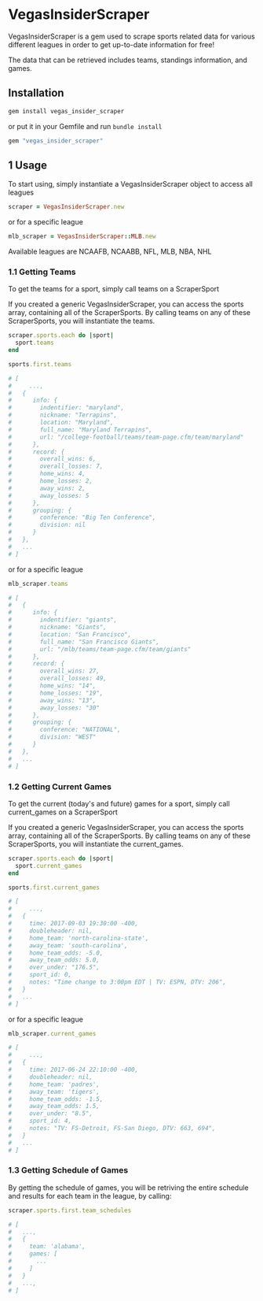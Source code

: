 # VegasInsiderScraper

VegasInsiderScraper is a gem used to scrape sports related data for various different leagues in order to get up-to-date information for free!

The data that can be retrieved includes teams, standings information, and games.

## Installation

```ruby
gem install vegas_insider_scraper
```

or put it in your Gemfile and run `bundle install`

```ruby
gem "vegas_insider_scraper"
```

## 1 Usage

To start using, simply instantiate a VegasInsiderScraper object to access all leagues

```ruby
scraper = VegasInsiderScraper.new
```

or for a specific league

```ruby
mlb_scraper = VegasInsiderScraper::MLB.new
```

Available leagues are NCAAFB, NCAABB, NFL, MLB, NBA, NHL

### 1.1 Getting Teams

To get the teams for a sport, simply call teams on a ScraperSport

If you created a generic VegasInsiderScraper, you can access the sports array, containing all of the ScraperSports. By calling teams on any of these ScraperSports, you will instantiate the teams.

```ruby
scraper.sports.each do |sport|
  sport.teams
end

sports.first.teams

# [
#	  ...,
#   {
#      info: {
#        indentifier: "maryland",
#        nickname: "Terrapins",
#        location: "Maryland",
#        full_name: "Maryland Terrapins",
#        url: "/college-football/teams/team-page.cfm/team/maryland"
#      },
#      record: {
#        overall_wins: 6,
#        overall_losses: 7,
#        home_wins: 4,
#        home_losses: 2,
#        away_wins: 2,
#        away_losses: 5
#      },
#      grouping: {
#        conference: "Big Ten Conference",
#        division: nil
#      }
#   },
#   ...
# ]
```

or for a specific league

```ruby
mlb_scraper.teams

# [
#   {
#      info: {
#        indentifier: "giants",
#        nickname: "Giants",
#        location: "San Francisco",
#        full_name: "San Francisco Giants",
#        url: "/mlb/teams/team-page.cfm/team/giants"
#      },
#      record: {
#        overall_wins: 27,
#        overall_losses: 49,
#        home_wins: "14",
#        home_losses: "19",
#        away_wins: "13",
#        away_losses: "30"
#      },
#      grouping: {
#        conference: "NATIONAL",
#        division: "WEST"
#      }
#   },
#   ...
# ]
```

### 1.2 Getting Current Games

To get the current (today's and future) games for a sport, simply call current_games on a ScraperSport

If you created a generic VegasInsiderScraper, you can access the sports array, containing all of the ScraperSports. By calling teams on any of these ScraperSports, you will instantiate the current_games.

```ruby
scraper.sports.each do |sport|
  sport.current_games
end

sports.first.current_games

# [
#	  ...,
#   { 
#     time: 2017-09-03 19:30:00 -400,
#     doubleheader: nil,
#     home_team: 'north-carolina-state',
#     away_team: 'south-carolina',
#     home_team_odds: -5.0,
#     away_team_odds: 5.0,
#     over_under: "176.5",
#     sport_id: 0,
#     notes: "Time change to 3:00pm EDT | TV: ESPN, DTV: 206",
#   }
#   ...
# ]
```

or for a specific league

```ruby
mlb_scraper.current_games

# [
#	  ...,
#   { 
#     time: 2017-06-24 22:10:00 -400,
#     doubleheader: nil,
#     home_team: 'padres',
#     away_team: 'tigers',
#     home_team_odds: -1.5,
#     away_team_odds: 1.5,
#     over_under: "8.5",
#     sport_id: 4,
#     notes: "TV: FS-Detroit, FS-San Diego, DTV: 663, 694",
#   }
#   ...
# ]
```

### 1.3 Getting Schedule of Games

By getting the schedule of games, you will be retriving the entire schedule and results for each team in the league, by calling:

```ruby
scraper.sports.first.team_schedules

# [
#   ...,
#   {
#     team: 'alabama',
#     games: [
#       ...
#     ]
#   }
#   ...,
# ]
```
